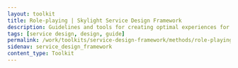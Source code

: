 ```yaml
---
layout: toolkit
title: Role-playing | Skylight Service Design Framework
description: Guidelines and tools for creating optimal experiences for both users and your organization.
tags: [service design, design, guide]
permalink: /work/toolkits/service-design-framework/methods/role-playing/
sidenav: service_design_framework
content_type: Toolkit
---
```


